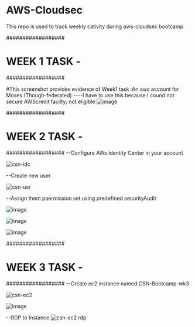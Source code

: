 # AWS-Cloudsec
This repo is used to track weekly cativity during aws-cloudsec bootcamp

##################
#  WEEK 1 TASK - #
##################

#This screenshot provides evidence of Week1 task :An aws account for Moses (Though-federated)
----I have to use this because I cound not secure AWScredit facilty; not eligible
![image](https://github.com/user-attachments/assets/76be1ee6-e014-4144-b1d1-043be52ae974)

##################
#  WEEK 2 TASK - #
##################
--Configure AWs identity Center in your account

![csn-idc](https://github.com/user-attachments/assets/6484f2f7-0199-4c84-9a3e-5a5b2902155c)


--Create new user 

![csn-usr](https://github.com/user-attachments/assets/bf6a27a3-2409-446c-be9e-6f186690b92f)

--Assign them paermission set using predefined securityAudit 

![image](https://github.com/user-attachments/assets/237fe22e-e276-4854-94e8-4d80e4abdebb)

![image](https://github.com/user-attachments/assets/010269b6-dbe8-4894-9fad-38cee6f7fe2a)

![image](https://github.com/user-attachments/assets/b13ec447-79f0-4b9c-9009-4377f674a7f9)

##################
#  WEEK 3 TASK - #
##################
--Create ec2 instance named CSN-Bootcamp-wk3

![csn-ec2](https://github.com/user-attachments/assets/a4dc3b9c-84a2-4543-95d8-be55d5770e2f)

![image](https://github.com/user-attachments/assets/48376af6-ea67-49be-b032-33f963bc8ad5)

--RDP to Instance
![csn-ec2 rdp](https://github.com/user-attachments/assets/951a51de-28fd-41eb-966f-92d38b34e9a4)


